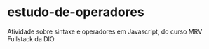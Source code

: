 # estudo-de-operadores
Atividade sobre sintaxe e operadores em Javascript, do curso MRV Fullstack da DIO
